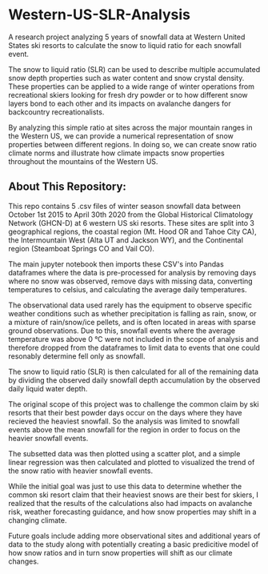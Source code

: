 # Western-US-SLR-Analysis
A research project analyzing 5 years of snowfall data at Western United States ski resorts to calculate the snow to liquid ratio for each snowfall event.

The snow to liquid ratio (SLR) can be used to describe multiple accumulated snow depth properties such as water content and snow crystal density. These properties can be applied to a wide range of winter operations from recreational skiers looking for fresh dry powder or to how different snow layers bond to each other and its impacts on avalanche dangers for backcountry recreationalists.

By analyzing this simple ratio at sites across the major mountain ranges in the Western US, we can provide a numerical representation of snow properties between different regions. In doing so, we can create snow ratio climate norms and illustrate how climate impacts snow properties throughout the mountains of the Western US. 

## About This Repository:
This repo contains 5 .csv files of winter season snowfall data between October 1st 2015 to April 30th 2020 from the Global Historical Climatology Network (GHCN-D) at 6 western US ski resorts. These sites are split into 3 geographical regions, the coastal region (Mt. Hood OR and Tahoe City CA), the Intermountain West (Alta UT and Jackson WY), and the Continental region (Steamboat Springs CO and Vail CO).

The main jupyter notebook then imports these CSV's into Pandas dataframes where the data is pre-processed for analysis by removing days where no snow was observed, remove days with missing data, converting temperatures to celsius, and calculating the average daily temperatures. 

The observational data used rarely has the equipment to observe specific weather conditions such as whether precipitation is falling as rain, snow, or a mixture of rain/snow/ice pellets, and is often located in areas with sparse ground observations. Due to this, snowfall events where the average temperature was above 0 °C were not included in the scope of analysis and therefore dropped from the dataframes to limit data to events that one could resonably determine fell only as snowfall.

The snow to liquid ratio (SLR) is then calculated for all of the remaining data by dividing the observed daily snowfall depth accumulation by the observed daily liquid water depth. 

The original scope of this project was to challenge the common claim by ski resorts that their best powder days occur on the days where they have recieved the heaviest snowfall. So the analysis was limited to snowfall events above the mean snowfall for the region in order to focus on the heavier snowfall events. 

The subsetted data was then plotted using a scatter plot, and a simple linear regression was then calculated and plotted to visualized the trend of the snow ratio with heavier snowfall events.

While the initial goal was just to use this data to determine whether the common ski resort claim that their heaviest snows are their best for skiers, I realized that the results of the calculations also had impacts on avalanche risk, weather forecasting guidance, and how snow properties may shift in a changing climate. 

Future goals include adding more observational sites and additional years of data to the study along with potentially creating a basic predicitive model of how snow ratios and in turn snow properties will shift as our climate changes.

